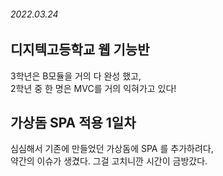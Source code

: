 ###### 2022.03.24

## 디지텍고등학교 웹 기능반

3학년은 B모듈을 거의 다 완성 했고,       
2학년 중 한 명은 MVC를 거의 익혀가고 있다!         


## 가상돔 SPA 적용 1일차

심심해서 기존에 만들었던 가상돔에 SPA 를 추가하려다,      
약간의 이슈가 생겼다. 그걸 고치니깐 시간이 금방갔다.       
